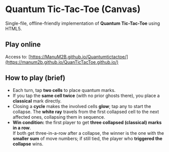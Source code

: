 # Quantum Tic-Tac-Toe (Canvas)

Single-file, offline-friendly implementation of **Quantum Tic-Tac-Toe** using HTML5.  

## Play online
Access to:
[https://ManuM2B.github.io/Quantumtictactoe/](https://manum2b.github.io/QuanTicTacToe.github.io/)

## How to play (brief)
- Each turn, tap **two cells** to place quantum marks.  
- If you tap the **same cell twice** (with no prior ghosts there), you place a **classical** mark directly.
- Closing a **cycle** makes the involved cells **glow**; tap any to start the collapse. The **white ray** travels from the first collapsed cell to the next affected ones, collapsing them in sequence.
- **Win condition:** the first player to get **three collapsed (classical) marks in a row**.  
  If both get three-in-a-row after a collapse, the winner is the one with the **smaller sum** of move numbers; if still tied, the player who **triggered the collapse** wins.
